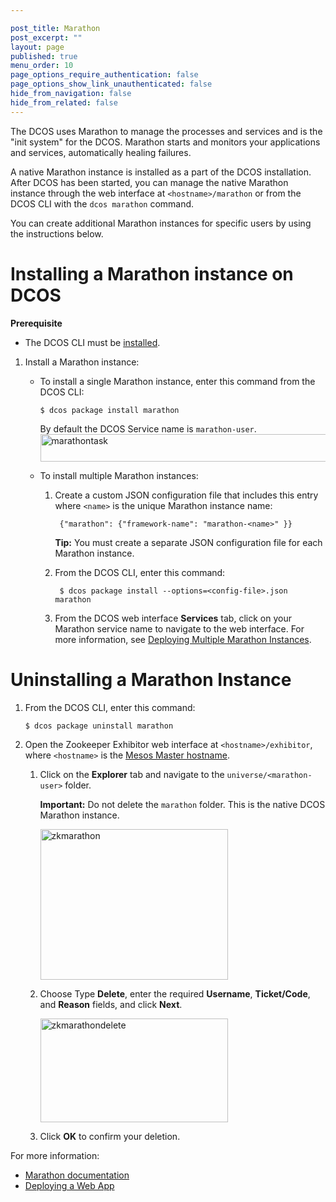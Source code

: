 ```yaml
---

post_title: Marathon
post_excerpt: ""
layout: page
published: true
menu_order: 10
page_options_require_authentication: false
page_options_show_link_unauthenticated: false
hide_from_navigation: false
hide_from_related: false
---
```

The DCOS uses Marathon to manage the processes and services and is the "init system" for the DCOS. Marathon starts and monitors your applications and services, automatically healing failures.

A native Marathon instance is installed as a part of the DCOS installation. After DCOS has been started, you can manage the native Marathon instance through the web interface at `<hostname>/marathon` or from the DCOS CLI with the `dcos marathon` command.

You can create additional Marathon instances for specific users by using the instructions below.

# <a name="install"></a>Installing a Marathon instance on DCOS

**Prerequisite**

*   The DCOS CLI must be [installed][1].

1.  Install a Marathon instance:

    *   To install a single Marathon instance, enter this command from the DCOS CLI:

            $ dcos package install marathon


        By default the DCOS Service name is `marathon-user`. <a href="https://docs.mesosphere.com/wp-content/uploads/2015/12/marathontask.png" rel="attachment wp-att-1410"><img src="https://docs.mesosphere.com/wp-content/uploads/2015/12/marathontask.png" alt="marathontask" width="709" height="44" class="alignnone size-full wp-image-1410" /></a>

    *   To install multiple Marathon instances:

        1.  Create a custom JSON configuration file that includes this entry where `<name>` is the unique Marathon instance name:

                 {"marathon": {"framework-name": "marathon-<name>" }}


            **Tip:** You must create a separate JSON configuration file for each Marathon instance.

        2.  From the DCOS CLI, enter this command:

                 $ dcos package install --options=<config-file>.json marathon


        3.  From the DCOS web interface **Services** tab, click on your Marathon service name to navigate to the web interface. For more information, see [Deploying Multiple Marathon Instances][2].

# <a name="uninstall"></a>Uninstalling a Marathon Instance

1.  From the DCOS CLI, enter this command:

        $ dcos package uninstall marathon


2.  Open the Zookeeper Exhibitor web interface at `<hostname>/exhibitor`, where `<hostname>` is the [Mesos Master hostname][3].

    1.  Click on the **Explorer** tab and navigate to the `universe/<marathon-user>` folder.

        **Important:** Do not delete the `marathon` folder. This is the native DCOS Marathon instance.

        <a href="https://docs.mesosphere.com/wp-content/uploads/2015/12/zkmarathon.png" rel="attachment wp-att-1407"><img src="https://docs.mesosphere.com/wp-content/uploads/2015/12/zkmarathon-600x482.png" alt="zkmarathon" width="300" height="241" class="alignnone size-medium wp-image-1407" /></a>

    2.  Choose Type **Delete**, enter the required **Username**, **Ticket/Code**, and **Reason** fields, and click **Next**.

        <a href="https://docs.mesosphere.com/wp-content/uploads/2015/12/zkmarathondelete.png" rel="attachment wp-att-1409"><img src="https://docs.mesosphere.com/wp-content/uploads/2015/12/zkmarathondelete-600x331.png" alt="zkmarathondelete" width="300" height="166" class="alignnone size-medium wp-image-1409" /></a>

    3.  Click **OK** to confirm your deletion.

For more information:

*   <a href="http://mesosphere.github.io/marathon/docs/" target="_blank">Marathon documentation</a>
*   [Deploying a Web App][4]

 [1]: /install/cli/
 [2]: /tutorials/marathon-add-user/
 [3]: /install/awscluster#launchdcos
 [4]: /tutorials/deploywebapp/